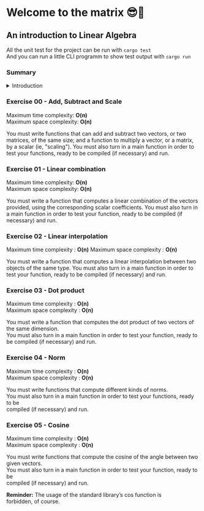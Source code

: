 # Welcome to the matrix 😎💊

## An introduction to Linear Algebra


All the unit test for the project can be run with `cargo test`  
And you can run a little CLI programm to show test output with `cargo run`


### Summary

<details>
<summary> Introduction </summary>

- [Exercise 00 - Add, Subtract and Scale](#ex00)
- [Exercise 01 - Linear combination](#ex01)
- [Exercise 02 - Linear interpolation](#ex02)
- [Exercise 03 - Dot product](#ex03)
- [Exercise 04 - Norm](#ex04)
- [Exercise 05 - Cosine](#ex05)

</details>

###  <a name="ex00">Exercise 00 - Add, Subtract and Scale</a>

Maximum time complexity: **O(n)**  
Maximum space complexity: **O(n)**

You must write functions that can add and subtract two vectors, or two matrices, of the
same size; and a function to multiply a vector, or a matrix, by a scalar (ie, "scaling").
You must also turn in a main function in order to test your functions, ready to be
compiled (if necessary) and run.

### <a name="ex01">Exercise 01 - Linear combination</a>

Maximum time complexity: **O(n)**  
Maximum space complexity: **O(n)**

You must write a function that computes a linear combination of the vectors provided,
using the corresponding scalar coefficients.
You must also turn in a main function in order to test your function, ready to be
compiled (if necessary) and run.


### <a name="ex02">Exercise 02 - Linear interpolation</a>

Maximum time complexity : **O(n)**
Maximum space complexity : **O(n)**

You must write a function that computes a linear interpolation between two objects of the same type.
You must also turn in a main function in order to test your function, ready to be compiled (if necessary) and run.

### <a name="ex03">Exercise 03 - Dot product</a>

Maximum time complexity : **O(n)**  
Maximum space complexity : **O(n)**  

You must write a function that computes the dot product of two vectors of the same dimension.  
You must also turn in a main function in order to test your function, ready to be compiled (if necessary) and run.  


### <a name="ex04">Exercise 04 - Norm</a>

Maximum time complexity : **O(n)**  
Maximum space complexity : **O(n)**  

You must write functions that compute different kinds of norms.  
You must also turn in a main function in order to test your functions, ready to be  
compiled (if necessary) and run.  

### <a name="ex05"> Exercise 05 - Cosine</a>

Maximum time complexity : **O(n)**  
Maximum space complexity : **O(n)**  

You must write functions that compute the cosine of the angle between two given vectors.  
You must also turn in a main function in order to test your function, ready to be  
compiled (if necessary) and run.  

**Reminder:** The usage of the standard library’s cos function is  
forbidden, of course.  
